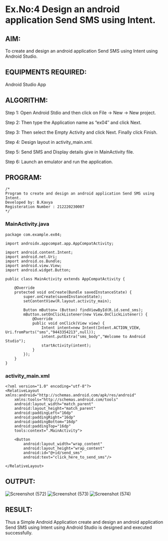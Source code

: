 # Ex.No:4 Design an android application Send SMS using Intent.

## AIM:

To create and design an android application Send SMS using Intent using Android Studio.

## EQUIPMENTS REQUIRED:

Android Studio App

## ALGORITHM:

Step 1: Open Android Stdio and then click on File -> New -> New project.

Step 2: Then type the Application name as “ex04″ and click Next. 

Step 3: Then select the Empty Activity and click Next. Finally click Finish.

Step 4: Design layout in activity_main.xml.

Step 5: Send SMS and Display details give in MainActivity file.

Step 6: Launch an emulator and run the application.

## PROGRAM:

```
/*
Program to create and design an android application Send SMS using Intent.
Developed by: B.Kavya
Registeration Number : 212220230007
*/
```
### MainActivity.java
```
package com.example.ex04;

import androidx.appcompat.app.AppCompatActivity;

import android.content.Intent;
import android.net.Uri;
import android.os.Bundle;
import android.view.View;
import android.widget.Button;

public class MainActivity extends AppCompatActivity {

    @Override
    protected void onCreate(Bundle savedInstanceState) {
        super.onCreate(savedInstanceState);
        setContentView(R.layout.activity_main);

        Button mButton= (Button) findViewById(R.id.send_sms);
        mButton.setOnClickListener(new View.OnClickListener() {
            @Override
            public void onClick(View view) {
                Intent intent=new Intent(Intent.ACTION_VIEW, Uri.fromParts("sms","9443354213",null));
                intent.putExtra("sms_body","Welcome to Android Studio");
                startActivity(intent);
            }
        });
    }
}
```
### activity_main.xml
```
<?xml version="1.0" encoding="utf-8"?>
<RelativeLayout xmlns:android="http://schemas.android.com/apk/res/android"
    xmlns:tools="http://schemas.android.com/tools"
    android:layout_width="match_parent"
    android:layout_height="match_parent"
    android:paddingLeft="16dp"
    android:paddingRight="16dp"
    android:paddingBottom="16dp"
    android:paddingTop="16dp"
    tools:context=".MainActivity">

    <Button
        android:layout_width="wrap_content"
        android:layout_height="wrap_content"
        android:id="@+id/send_sms"
        android:text="click_here_to_send_sms"/>

</RelativeLayout>
```

## OUTPUT:

![Screenshot (572)](https://user-images.githubusercontent.com/75235813/167291023-27993377-6b88-47e3-9cc3-dfd9ed41513a.png)
![Screenshot (573)](https://user-images.githubusercontent.com/75235813/167291028-2348c79c-8812-4630-aa26-dc551e6eee06.png)
![Screenshot (574)](https://user-images.githubusercontent.com/75235813/167291034-fa2baf91-e56f-4854-a9f6-721ab255d526.png)



## RESULT:

Thus a Simple Android Application create and design an android application Send SMS using Intent using Android Studio is designed and executed successfully.
